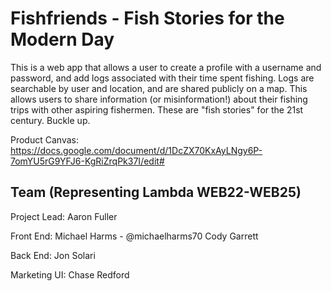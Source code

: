 # Fishfriends - Fish Stories for the Modern Day

This is a web app that allows a user to create a profile with a username and password, and add logs associated with their time spent fishing. Logs are searchable by user and location, and are shared publicly on a map. This allows users to share information (or misinformation!) about their fishing trips with other aspiring fishermen. These are "fish stories" for the 21st century. Buckle up.

Product Canvas: https://docs.google.com/document/d/1DcZX70KxAyLNgy6P-7omYU5rG9YFJ6-KgRiZrqPk37I/edit#

## Team (Representing Lambda WEB22-WEB25)

Project Lead:
Aaron Fuller

Front End:
Michael Harms - @michaelharms70
Cody Garrett

Back End:
Jon Solari

Marketing UI:
Chase Redford
